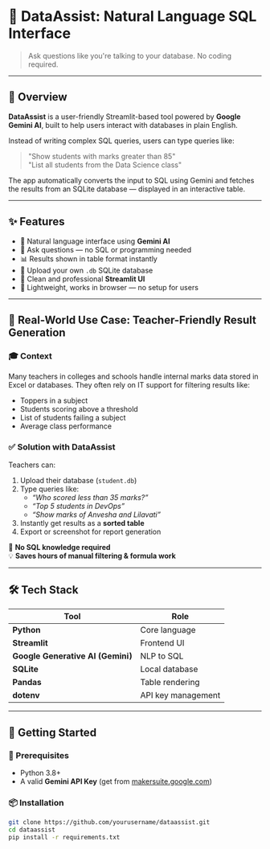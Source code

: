 # 🧠 DataAssist: Natural Language SQL Interface

> Ask questions like you're talking to your database. No coding required.

---

## 📌 Overview

**DataAssist** is a user-friendly Streamlit-based tool powered by **Google Gemini AI**, built to help users interact with databases in plain English.

Instead of writing complex SQL queries, users can type queries like:

> "Show students with marks greater than 85"  
> "List all students from the Data Science class"

The app automatically converts the input to SQL using Gemini and fetches the results from an SQLite database — displayed in an interactive table.

---

## ✨ Features

- 🧠 Natural language interface using **Gemini AI**
- 💬 Ask questions — no SQL or programming needed
- 📊 Results shown in table format instantly
- 🔄 Upload your own `.db` SQLite database
- 🎨 Clean and professional **Streamlit UI**
- 🚀 Lightweight, works in browser — no setup for users

---

## 💼 Real-World Use Case: Teacher-Friendly Result Generation

### 🎓 **Context**  
Many teachers in colleges and schools handle internal marks data stored in Excel or databases. They often rely on IT support for filtering results like:

- Toppers in a subject
- Students scoring above a threshold
- List of students failing a subject
- Average class performance

### ✅ **Solution with DataAssist**  
Teachers can:

1. Upload their database (`student.db`)
2. Type queries like:
   - _“Who scored less than 35 marks?”_
   - _“Top 5 students in DevOps”_
   - _“Show marks of Anvesha and Lilavati”_
3. Instantly get results as a **sorted table**
4. Export or screenshot for report generation

🔗 **No SQL knowledge required**  
💡 **Saves hours of manual filtering & formula work**

---

## 🛠️ Tech Stack

| Tool | Role |
|------|------|
| **Python** | Core language |
| **Streamlit** | Frontend UI |
| **Google Generative AI (Gemini)** | NLP to SQL |
| **SQLite** | Local database |
| **Pandas** | Table rendering |
| **dotenv** | API key management |

---

## 🚀 Getting Started

### 🔧 Prerequisites

- Python 3.8+
- A valid **Gemini API Key** (get from [makersuite.google.com](https://makersuite.google.com))

### 📦 Installation

```bash
git clone https://github.com/yourusername/dataassist.git
cd dataassist
pip install -r requirements.txt
